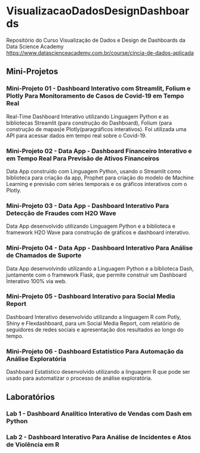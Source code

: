 # VisualizacaoDadosDesignDashboards
Repositório do Curso Visualização de Dados e Design de Dashboards da Data Science Academy
https://www.datascienceacademy.com.br/course/cincia-de-dados-aplicada

## Mini-Projetos
### Mini-Projeto 01 - Dashboard Interativo com Streamlit, Folium e Plotly Para Monitoramento de Casos de Covid-19 em Tempo Real
Real-Time Dashboard Interativo utilizando Linguagem  Python  e  as  bibliotecas  Streamlit  (para  construção do Dashboard), Folium (para construção de mapas)e Plotly(paragráficos interativos). Foi utilizada uma API para acessar dados em tempo real sobre o Covid-19.

### Mini-Projeto 02 - Data App - Dashboard Financeiro Interativo e em Tempo Real Para Previsão de Ativos Financeiros
Data App construído com Linguagem Python, usando o Streamlit como biblioteca para criação da app, Prophet para criação do modelo de Machine Learning e previsão com séries temporais e os gráficos interativos com o Plotly.

### Mini-Projeto 03 - Data App - Dashboard Interativo Para Detecção de Fraudes com H2O Wave
Data App desenvolvido utilizando Linguagem Python e a biblioteca e framework H2O Wave para construção de gráficos e dashboard interativo.

### Mini-Projeto 04 - Data App - Dashboard Interativo Para Análise de Chamados de Suporte
Data App desenvolvindo utilizando a Linguagem Python e a biblioteca Dash, juntamente com o framework Flask, que permite construir um Dashboard Interativo 100% via web.

### Mini-Projeto 05 - Dashboard Interativo para Social Media Report
Dashboard Interativo desenvolvido utilizando a linguagem R com Potly, Shiny e Flexdashboard, para um Social Media Report, com relatório de seguidores de redes sociais e apresentação dos resultados ao longo do tempo.

### Mini-Projeto 06 - Dashboard Estatístico Para Automação da Análise Exploratória
Dashboard Estatístico desenvolvido utilizando a linguagem R que pode ser usado para automatizar o processo de análise exploratória.

## Laboratórios

### Lab 1 - Dashboard Analítico Interativo de Vendas com Dash em Python

### Lab 2 - Dashboard Interativo Para Análise de Incidentes e Atos de Violência em R
